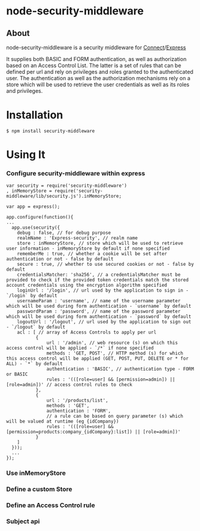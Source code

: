 node-security-middleware
========================

## About

node-security-middleware is a security middleware for [Connect](http://senchalabs.github.com/connect/)/[Express](http://expressjs.com/)

It supplies both BASIC and FORM authentication, as well as authorization based on an Access Control List.
The latter is a set of rules that can be defined per url and rely on privileges and roles granted to the authenticated user.
The authentication as well as the authorization mechanisms rely on a store which will be used to retrieve the user credentials as well as its roles and privileges.

Installation
====================

    $ npm install security-middleware

Using It
====================

### Configure security-middleware within express

    var security = require('security-middleware')
    , inMemoryStore = require('security-middleware/lib/security.js').inMemoryStore;

    var app = express();

    app.configure(function(){
    ...
      app.use(security({ 
        debug : false, // for debug purpose
        realmName : 'Express-security', // realm name
        store : inMemoryStore, // store which will be used to retrieve user information - inMemoryStore by default if none specified
        rememberMe : true, // whether a cookie will be set after authentication or not - false by default
        secure : true, // whether to use secured cookies or not - false by default
        credentialsMatcher: 'sha256', // a credentialsMatcher must be provided to check if the provided token credentials match the stored account credentials using the encryption algorithm specified
        loginUrl : '/login', // url used by the application to sign in - `/login` by default
        usernameParam : 'username', // name of the username parameter which will be used during form authentication - `username` by default
        passwordParam : 'password', // name of the password parameter which will be used during form authentication - `password` by default
        logoutUrl : '/logout', // url used by the application to sign out - `/logout` by default
        acl : [ // array of Access Controls to apply per url
               {
                   url : '/admin', // web resource (s) on which this access control will be applied - `/*` if none specified
                   methods : 'GET, POST', // HTTP method (s) for which this access control will be applied (GET, POST, PUT, DELETE or * for ALL) - `*` by default
                   authentication : 'BASIC', // authentication type - FORM or BASIC
                   rules : '(([role=user] && [permission=admin]) || [role=admin])' // access control rules to check
               },
               {
                   url : '/products/list',
                   methods : 'GET',
                   authentication : 'FORM',
                   // a rule can be based on query parameter (s) which will be valued at runtime (eg {idCompany})
                   rules : '(([role=user] && [permission=products:company_{idCompany}:list]) || [role=admin])'
               }
        ]
      }));
      ...
    });

### Use inMemoryStore

### Define a custom Store

### Define an Access Control rule

### Subject api
